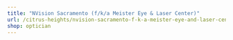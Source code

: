 ```yaml
---
title: "NVision Sacramento (f/k/a Meister Eye & Laser Center)"
url: /citrus-heights/nvision-sacramento-f-k-a-meister-eye-and-laser-center/
shop: optician
---
```

